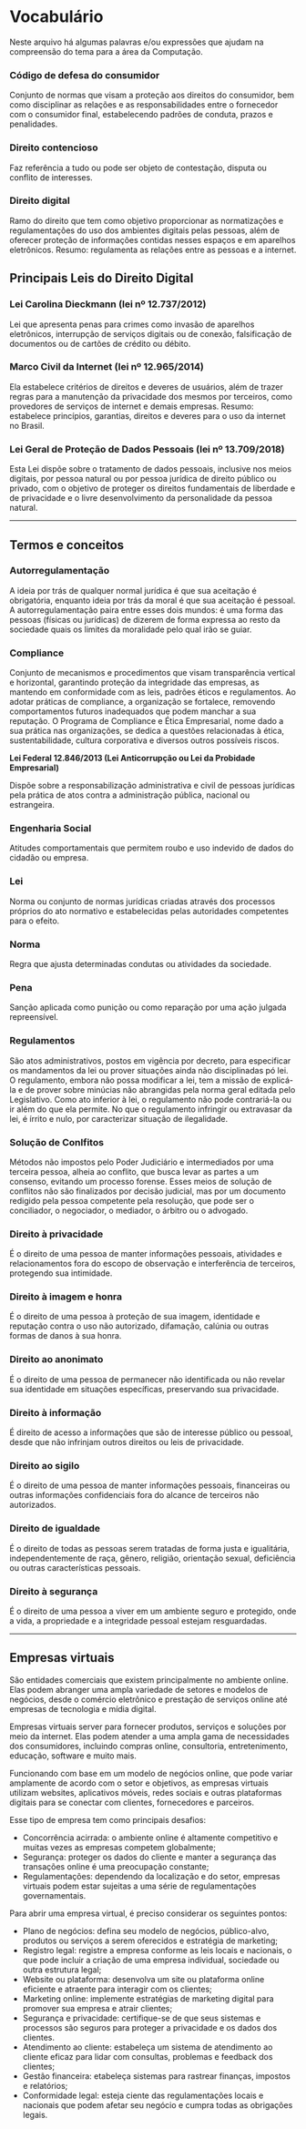 # Vocabulário
Neste arquivo há algumas palavras e/ou expressões que ajudam na compreensão do tema para a área da Computação.

### Código de defesa do consumidor
Conjunto de normas que visam a proteção aos direitos do consumidor, bem como disciplinar as relações e as responsabilidades entre o fornecedor com o consumidor final, estabelecendo padrões de conduta, prazos e penalidades.

### Direito contencioso
Faz referência a tudo ou pode ser objeto de contestação, disputa ou conflito de interesses.

### Direito digital
Ramo do direito que tem como objetivo proporcionar as normatizações e regulamentações do uso dos ambientes digitais pelas pessoas, além de oferecer proteção de informações contidas nesses espaços e em aparelhos eletrônicos. Resumo: regulamenta as relações entre as pessoas e a internet.

## Principais Leis do Direito Digital

### Lei Carolina Dieckmann (lei nº 12.737/2012)
Lei que apresenta penas para crimes como invasão de aparelhos eletrônicos, interrupção de serviços digitais ou de conexão, falsificação de documentos ou de cartões de crédito ou débito.

### Marco Civil da Internet (lei nº 12.965/2014)
Ela estabelece critérios de direitos e deveres de usuários, além de trazer regras para a manutenção da privacidade dos mesmos por terceiros, como provedores de serviços de internet e demais empresas. Resumo: estabelece princípios, garantias, direitos e deveres para o uso da internet no Brasil.

### Lei Geral de Proteção de Dados Pessoais (lei nº 13.709/2018)
Esta Lei dispõe sobre o tratamento de dados pessoais, inclusive nos meios digitais, por pessoa natural ou por pessoa jurídica de direito público ou privado, com o objetivo de proteger os direitos fundamentais de liberdade e de privacidade e o livre desenvolvimento da personalidade da pessoa natural.

---

## Termos e conceitos

### Autorregulamentação
A ideia por trás de qualquer normal jurídica é que sua aceitação é obrigatória, enquanto ideia por trás da moral é que sua aceitação é pessoal. A autorregulamentação paira entre esses dois mundos: é uma forma das pessoas (físicas ou jurídicas) de dizerem de forma expressa ao resto da sociedade quais os limites da moralidade pelo qual irão se guiar.

### Compliance
Conjunto de mecanismos e procedimentos que visam transparência vertical e horizontal, garantindo proteção da integridade das empresas, as mantendo em conformidade com as leis, padrões éticos e regulamentos.
Ao adotar práticas de compliance, a organização se fortalece, removendo comportamentos futuros inadequados que podem manchar a sua reputação.
O Programa de Compliance e Ética Empresarial, nome dado a sua prática nas organizações, se dedica a questões relacionadas à ética, sustentabilidade, cultura corporativa e diversos outros possíveis riscos.
  
**Lei Federal 12.846/2013 (Lei Anticorrupção ou Lei da Probidade Empresarial)**

Dispõe sobre a responsabilização administrativa e civil de pessoas jurídicas
pela prática de atos contra a administração pública, nacional ou estrangeira.


### Engenharia Social
Atitudes comportamentais que permitem roubo e uso indevido de dados do cidadão ou empresa.

### Lei
Norma ou conjunto de normas jurídicas criadas através dos processos próprios do ato normativo e estabelecidas pelas autoridades competentes para o efeito.

### Norma
Regra que ajusta determinadas condutas ou atividades da sociedade.

### Pena
Sanção aplicada como punição ou como reparação por uma ação julgada repreensível.

### Regulamentos
São atos administrativos, postos em vigência por decreto, para especificar os mandamentos da lei ou prover situações ainda não disciplinadas pó lei. O regulamento, embora não possa modificar a lei, tem a missão de explicá-la e de prover sobre minúcias não abrangidas pela norma geral editada pelo Legislativo. Como ato inferior à lei, o regulamento não pode contrariá-la ou ir além do que ela permite. No que o regulamento infringir ou extravasar da lei, é írrito e nulo, por caracterizar situação de ilegalidade.

### Solução de Conlfitos
Métodos não impostos pelo Poder Judiciário e intermediados por uma terceira pessoa, alheia ao conflito, que busca levar as partes a um consenso, evitando um processo forense. Esses meios de solução de conflitos não são finalizados por decisão judicial, mas por um documento redigido pela pessoa competente pela resolução, que pode ser o conciliador, o negociador, o mediador, o árbitro ou o advogado.

### Direito à privacidade
É o direito de uma pessoa de manter informações pessoais, atividades e relacionamentos fora do escopo de observação e interferência de terceiros, protegendo sua intimidade.

### Direito à imagem e honra
É o direito de uma pessoa à proteção de sua imagem, identidade e reputação contra o uso não autorizado, difamação, calúnia ou outras formas de danos à sua honra.

### Direito ao anonimato
É o direito de uma pessoa de permanecer não identificada ou não revelar sua identidade em situações específicas, preservando sua privacidade.

### Direito à informação
É direito de acesso a informações que são de interesse público ou pessoal, desde que não infrinjam outros direitos ou leis de privacidade.

### Direito ao sigilo
É o direito de uma pessoa de manter informações pessoais, financeiras ou outras informações confidenciais fora do alcance de terceiros não autorizados.

### Direito de igualdade
É o direito de todas as pessoas serem tratadas de forma justa e igualitária, independentemente de raça, gênero, religião, orientação sexual, deficiência ou outras características pessoais.

### Direito à segurança
É o direito de uma pessoa a viver em um ambiente seguro e protegido, onde a vida, a propriedade e a integridade pessoal estejam resguardadas.

---

## Empresas virtuais
São entidades comerciais que existem principalmente no ambiente online. Elas podem abranger uma ampla variedade de setores e modelos de negócios, desde o comércio eletrônico e prestação de serviços online até empresas de tecnologia e mídia digital.

Empresas virtuais server para fornecer produtos, serviços e soluções por meio da internet. Elas podem atender a uma ampla gama de necessidades dos consumidores, incluindo compras online, consultoria, entretenimento, educação, software e muito mais.

Funcionando com base em um modelo de negócios online, que pode variar amplamente de acordo com o setor e objetivos, as empresas virtuais utilizam websites, aplicativos móveis, redes sociais e outras plataformas digitais para se conectar com clientes, fornecedores e parceiros.

Esse tipo de empresa tem como principais desafios: 
- Concorrência acirrada: o ambiente online é altamente competitivo e muitas vezes as empresas competem globalmente;
- Segurança: proteger os dados do cliente e manter a segurança das transações online é uma preocupação constante;
- Regulamentações: dependendo da localização e do setor, empresas virtuais podem estar sujeitas a uma série de regulamentações governamentais.

Para abrir uma empresa virtual, é preciso considerar os seguintes pontos:
- Plano de negócios: defina seu modelo de negócios, público-alvo, produtos ou serviços a serem oferecidos e estratégia de marketing;
- Registro legal: registre a empresa conforme as leis locais e nacionais, o que pode incluir a criação de uma empresa individual, sociedade ou outra estrutura legal;
- Website ou plataforma: desenvolva um site ou plataforma online eficiente e atraente para interagir com os clientes;
- Marketing online: implemente estratégias de marketing digital para promover sua empresa e atrair clientes;
- Segurança e privacidade: certifique-se de que seus sistemas e processos são seguros para proteger a privacidade e os dados dos clientes.
- Atendimento ao cliente: estabeleça um sistema de atendimento ao cliente eficaz para lidar com consultas, problemas e feedback dos clientes;
- Gestão financeira: etabeleça sistemas para rastrear finanças, impostos e relatórios;
- Conformidade legal: esteja ciente das regulamentações locais e nacionais que podem afetar seu negócio e cumpra todas as obrigações legais.